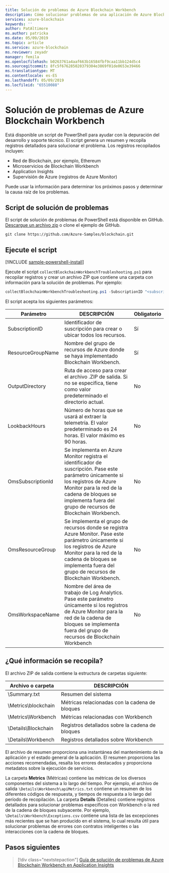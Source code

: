 ```yaml
---
title: Solución de problemas de Azure Blockchain Workbench
description: Cómo solucionar problemas de una aplicación de Azure Blockchain Workbench.
services: azure-blockchain
keywords: ''
author: PatAltimore
ms.author: patricka
ms.date: 05/09/2019
ms.topic: article
ms.service: azure-blockchain
ms.reviewer: zeyadr
manager: femila
ms.openlocfilehash: b0263761a4aaf663b16584fbf9caa11bb124d5c4
ms.sourcegitcommit: 8fc5f676285020379304e3869f01de0653e39466
ms.translationtype: MT
ms.contentlocale: es-ES
ms.lasthandoff: 05/09/2019
ms.locfileid: "65510088"
---
```

# <a name="azure-blockchain-workbench-troubleshooting"></a>Solución de problemas de Azure Blockchain Workbench

Está disponible un script de PowerShell para ayudar con la depuración del desarrollo y soporte técnico. El script genera un resumen y recopila registros detallados para solucionar el problema. Los registros recopilados incluyen:

* Red de Blockchain, por ejemplo, Ethereum
* Microservicios de Blockchain Workbench
* Application Insights
* Supervisión de Azure (registros de Azure Monitor)

Puede usar la información para determinar los próximos pasos y determinar la causa raíz de los problemas.

## <a name="troubleshooting-script"></a>Script de solución de problemas

El script de solución de problemas de PowerShell está disponible en GitHub. [Descargue un archivo zip](https://github.com/Azure-Samples/blockchain/archive/master.zip) o clone el ejemplo de GitHub.

```
git clone https://github.com/Azure-Samples/blockchain.git
```

## <a name="run-the-script"></a>Ejecute el script
[!INCLUDE [sample-powershell-install](../../../includes/sample-powershell-install.md)]

Ejecute el script `collectBlockchainWorkbenchTroubleshooting.ps1` para recopilar registros y crear un archivo ZIP que contiene una carpeta con información para la solución de problemas. Por ejemplo:

``` powershell
collectBlockchainWorkbenchTroubleshooting.ps1 -SubscriptionID "<subscription_id>" -ResourceGroupName "workbench-resource-group-name"
```
El script acepta los siguientes parámetros:

| Parámetro  | DESCRIPCIÓN | Obligatorio |
|---------|---------|----|
| SubscriptionID | Identificador de suscripción para crear o ubicar todos los recursos. | Sí |
| ResourceGroupName | Nombre del grupo de recursos de Azure donde se haya implementado Blockchain Workbench. | Sí |
| OutputDirectory | Ruta de acceso para crear el archivo .ZIP de salida. Si no se especifica, tiene como valor predeterminado el directorio actual. | No |
| LookbackHours | Número de horas que se usará al extraer la telemetría. El valor predeterminado es 24 horas. El valor máximo es 90 horas. | No |
| OmsSubscriptionId | Se implementa en Azure Monitor registra el identificador de suscripción. Pase este parámetro únicamente si los registros de Azure Monitor para la red de la cadena de bloques se implementa fuera del grupo de recursos de Blockchain Workbench.| No |
| OmsResourceGroup |Se implementa el grupo de recursos donde se registra Azure Monitor. Pase este parámetro únicamente si los registros de Azure Monitor para la red de la cadena de bloques se implementa fuera del grupo de recursos de Blockchain Workbench.| No |
| OmsWorkspaceName | Nombre del área de trabajo de Log Analytics. Pase este parámetro únicamente si los registros de Azure Monitor para la red de la cadena de bloques se implementa fuera del grupo de recursos de Blockchain Workbench | No |

## <a name="what-is-collected"></a>¿Qué información se recopila?

El archivo ZIP de salida contiene la estructura de carpetas siguiente:

| Archivo o carpeta | DESCRIPCIÓN  |
|---------|---------|
| \Summary.txt | Resumen del sistema |
| \Metrics\blockchain | Métricas relacionadas con la cadena de bloques |
| \Metrics\Workbench | Métricas relacionadas con Workbench |
| \Details\Blockchain | Registros detallados sobre la cadena de bloques |
| \Details\Workbench | Registros detallados sobre Workbench |

El archivo de resumen proporciona una instantánea del mantenimiento de la aplicación y el estado general de la aplicación. El resumen proporciona las acciones recomendadas, resalta los errores destacados y proporciona metadatos sobre la ejecución de servicios.

La carpeta **Metrics** (Métricas) contiene las métricas de los diversos componentes del sistema a lo largo del tiempo. Por ejemplo, el archivo de salida `\Details\Workbench\apiMetrics.txt` contiene un resumen de los diferentes códigos de respuesta, y tiempos de respuesta a lo largo del período de recopilación. La carpeta **Details** (Detalles) contiene registros detallados para solucionar problemas específicos con Workbench o la red de la cadena de bloques subyacente. Por ejemplo, `\Details\Workbench\Exceptions.csv` contiene una lista de las excepciones más recientes que se han producido en el sistema, lo cual resulta útil para solucionar problemas de errores con contratos inteligentes o las interacciones con la cadena de bloques. 

## <a name="next-steps"></a>Pasos siguientes

> [!div class="nextstepaction"]
> [Guía de solución de problemas de Azure Blockchain Workbench en Application Insights](https://aka.ms/workbenchtroubleshooting)
